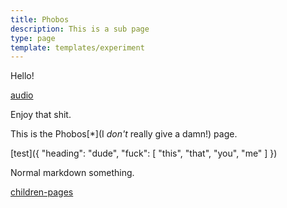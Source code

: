 ```yaml
---
title: Phobos
description: This is a sub page
type: page
template: templates/experiment
---
```


Hello!

[audio](/files/music/langsam.mp3)

Enjoy that shit.

This is the Phobos[*](I *don't* really give a damn!) page.

[test]({
  "heading": "dude",
  "fuck": [
    "this", "that", "you", "me"
  ]
})

Normal markdown something.

[children-pages]()

